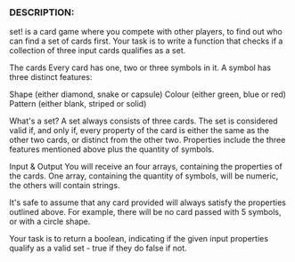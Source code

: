 ### DESCRIPTION:
set! is a card game where you compete with other players, to find out who can find a set of cards first.
Your task is to write a function that checks if a collection of three input cards qualifies as a set.

The cards
Every card has one, two or three symbols in it. A symbol has three distinct features:

Shape (either diamond, snake or capsule)
Colour (either green, blue or red)
Pattern (either blank, striped or solid)

What's a set?
A set always consists of three cards. The set is considered valid if, and only if, every property of the card is either the same as the other two cards, or distinct from the other two. Properties include the three features mentioned above plus the quantity of symbols.

Input & Output
You will receive an four arrays, containing the properties of the cards. One array, containing the quantity of symbols, will be numeric, the others will contain strings.

It's safe to assume that any card provided will always satisfy the properties outlined above. For example, there will be no card passed with 5 symbols, or with a circle shape.

Your task is to return a boolean, indicating if the given input properties qualify as a valid set - true if they do false if not.
